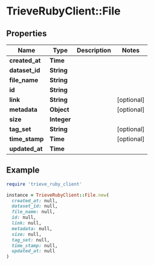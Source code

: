 # TrieveRubyClient::File

## Properties

| Name | Type | Description | Notes |
| ---- | ---- | ----------- | ----- |
| **created_at** | **Time** |  |  |
| **dataset_id** | **String** |  |  |
| **file_name** | **String** |  |  |
| **id** | **String** |  |  |
| **link** | **String** |  | [optional] |
| **metadata** | **Object** |  | [optional] |
| **size** | **Integer** |  |  |
| **tag_set** | **String** |  | [optional] |
| **time_stamp** | **Time** |  | [optional] |
| **updated_at** | **Time** |  |  |

## Example

```ruby
require 'trieve_ruby_client'

instance = TrieveRubyClient::File.new(
  created_at: null,
  dataset_id: null,
  file_name: null,
  id: null,
  link: null,
  metadata: null,
  size: null,
  tag_set: null,
  time_stamp: null,
  updated_at: null
)
```

